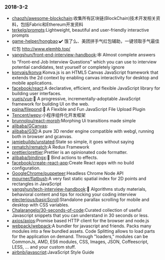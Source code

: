 ### 2018-3-2 
* [chaozh/awesome-blockchain](https://github.com//chaozh/awesome-blockchain):收集所有区块链(BlockChain)技术开发相关资料，包括Fabric和Ethereum开发资料 
* [terkelg/prompts](https://github.com//terkelg/prompts):Lightweight, beautiful and user-friendly interactive prompts 
* [game-helper/hongbao](https://github.com//game-helper/hongbao):✔️ 饿了么、美团拼手气红包辅助，一键领取手气最佳红包 http://www.elemhb.top/ 
* [yangshun/front-end-interview-handbook](https://github.com//yangshun/front-end-interview-handbook):🕸 Almost complete answers to "Front-end Job Interview Questions" which you can use to interview potential candidates, test yourself or completely ignore 
* [konvajs/konva](https://github.com//konvajs/konva):Konva.js is an HTML5 Canvas JavaScript framework that extends the 2d context by enabling canvas interactivity for desktop and mobile applications. 
* [facebook/react](https://github.com//facebook/react):A declarative, efficient, and flexible JavaScript library for building user interfaces. 
* [vuejs/vue](https://github.com//vuejs/vue):🖖 A progressive, incrementally-adoptable JavaScript framework for building UI on the web. 
* [pqina/filepond](https://github.com//pqina/filepond):🌊 A Flexible and Fun JavaScript File Upload Plugin 
* [Tencent/wepy](https://github.com//Tencent/wepy):小程序组件化开发框架 
* [brunnolou/react-morph](https://github.com//brunnolou/react-morph):Morphing Ui transitions made simple 
* [alibaba/GCanvas](https://github.com//alibaba/GCanvas): 
* [alibaba/G3D](https://github.com//alibaba/G3D):A pure 3D render engine compatible with webgl, running both in browser and gcanvas. 
* [jamiebuilds/unstated](https://github.com//jamiebuilds/unstated):State so simple, it goes without saying 
* [rematch/rematch](https://github.com//rematch/rematch):A Redux Framework 
* [prettier/prettier](https://github.com//prettier/prettier):Prettier is an opinionated code formatter. 
* [alibaba/bindingx](https://github.com//alibaba/bindingx):🚀 Bind actions to effects. 
* [facebook/create-react-app](https://github.com//facebook/create-react-app):Create React apps with no build configuration. 
* [GoogleChrome/puppeteer](https://github.com//GoogleChrome/puppeteer):Headless Chrome Node API 
* [mourner/flatbush](https://github.com//mourner/flatbush):A very fast static spatial index for 2D points and rectangles in JavaScript 
* [yangshun/tech-interview-handbook](https://github.com//yangshun/tech-interview-handbook):💯 Algorithms study materials, behavioral content and tips for rocking your coding interview 
* [electerious/basicScroll](https://github.com//electerious/basicScroll):Standalone parallax scrolling for mobile and desktop with CSS variables. 
* [Chalarangelo/30-seconds-of-code](https://github.com//Chalarangelo/30-seconds-of-code):Curated collection of useful Javascript snippets that you can understand in 30 seconds or less. 
* [axios/axios](https://github.com//axios/axios):Promise based HTTP client for the browser and node.js 
* [webpack/webpack](https://github.com//webpack/webpack):A bundler for javascript and friends. Packs many modules into a few bundled assets. Code Splitting allows to load parts for the application on demand. Through "loaders," modules can be CommonJs, AMD, ES6 modules, CSS, Images, JSON, Coffeescript, LESS, ... and your custom stuff. 
* [airbnb/javascript](https://github.com//airbnb/javascript):JavaScript Style Guide 
